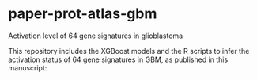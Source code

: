 # paper-prot-atlas-gbm
Activation level of 64 gene signatures in glioblastoma

This repository includes the XGBoost models and the R scripts to infer the activation status of 64 gene signatures in GBM, as published in this manuscript:


